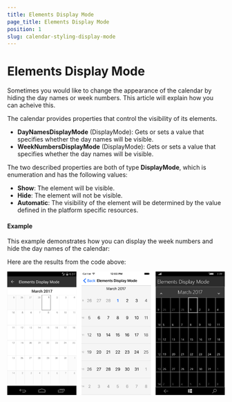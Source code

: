```yaml
---
title: Elements Display Mode
page_title: Elements Display Mode
position: 1
slug: calendar-styling-display-mode
---
```


# Elements Display Mode

Sometimes you would like to change the appearance of the calendar by hiding the day names or week numbers. This article will explain how you can acheive this.

The calendar provides properties that control the visibility of its elements.

- **DayNamesDisplayMode** (DisplayMode): Gets or sets a value that specifies whether the day names will be visible.
- **WeekNumbersDisplayMode** (DisplayMode): Gets or sets a value that specifies whether the day names will be visible.

The two described properties are both of type **DisplayMode**, which is enumeration and has the following values:

- **Show**: The element will be visible.
- **Hide**: The element will not be visible.
- **Automatic**: The visibility of the element will be determined by the value defined in the platform specific resources.

#### Example

This example demonstrates how you can display the week numbers and hide the day names of the calendar:

<snippet id='calendar-styling-elements-display-mode'/>

Here are the results from the code above:

![Display Mode](images/elements-display-mode.png "Display mode")
